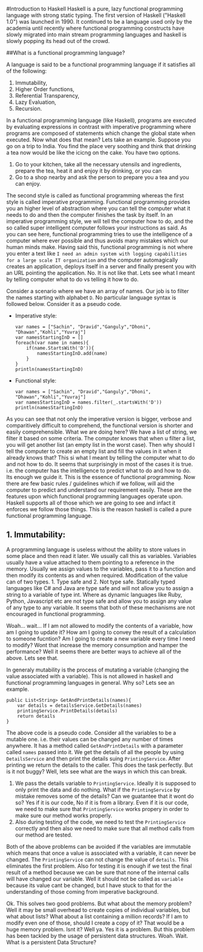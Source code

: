 #Introduction to Haskell
Haskell is a pure, lazy functional programming language with strong static typing. The first version of Haskell ("Haskell 1.0") was launched in 1990. It continued to be a language used only by the academia until recently where functional programming constructs have slowly migrated into main stream programming languages and haskell is slowly popping its head out of the crowd.

##What is a functional programming language?

A language is said to be a functional programming language if it satisfies all of the following:

1.	Immutability,
2.	Higher Order functions,
3.	Referential Transparency,
4.	Lazy Evaluation,
5.	Recursion.

In a functional programming language (like Haskell), programs are executed by evaluating expressions in contrast with imperative programming where programs are composed of statements which change the global state when executed. Now what does that mean? Lets take an example. Suppose you go on a trip to India. You find the place very soothing and think that drinking a tea now would be like the icicng on the cake. You have two options. 

1. Go to your kitchen, take all the necessary utensils and ingredients, prepare the tea, heat it and enjoy it by drinking, or you can
2. Go to a shop nearby and ask the person to prepare you a tea and you can enjoy.

The second style is called as functional programming whereas the first style is called imperative programming. Functional programming provides you an higher level of abstraction where you can tell the computer what it needs to do and then the computer finishes the task by itself. In an imperative programming style, we will tell the computer how to do, and the so called super intelligent computer follows your instructions as said. As you can see here, functional programming tries to use the intelligence of a computer where ever possible and thus avoids many mistakes which our human minds make. Having said this, functional programming is not where you enter a text like `I need an admin system with logging capabilities for a large scale IT organization` and the computer automagically creates an application, deploys itself in a server and finally present you with an URL pointing the application. No. It is not like that. Lets see what I meant by telling computer what to do vs telling it how to do. 

Consider a scenario where we have an array of names. Our job is to filter the names starting with alphabet `D`. No particular language syntax is followed below. Consider it as a pseudo code. 

*	Imperative style:
	
	```
	var names = ["Sachin", "Dravid","Ganguly","Dhoni", "Dhawan","Kohli","Yuvraj"]
	var namesStartingInD = []
	foreach(var name in names){
		if(name.StartsWith('D')){
			namesStartingInD.add(name)
		}
	}
	println(namesStartingInD)
	```
*	Functional style:

	```
	var names = ["Sachin", "Dravid","Ganguly","Dhoni", "Dhawan","Kohli","Yuvraj"]
	var namesStartingInD = names.filter(_.startsWith('D'))
	println(namesStartingInD)
	```
As you can see that not only the imperative version is bigger, verbose and comparitively difficult to comprehend, the functional version is shorter and easily comprehensible. What we are doing here? We have a list of string, we filter it based on some criteria. The computer knows that when u filter a list, you will get another list (an empty list in the worst case). Then why should I tell the computer to create an empty list and fill the values in it when it already knows that? This si what I meant by telling the computer what to do and not how to do. It seems that surprisingly in most of the cases it is true. i.e. the computer has the intelligence to predict what to do and how to do. Its enough we guide it. This is the essence of functional programming. Now there are few basic rules / guidelines which if we follow, will aid the computer to predict and understand our requirement easily. These are the features upon which functional programming languages operate upon. Haskell supports all of those which we are going to see and infact it enforces we follow those things. This is the reason haskell is called a pure functional programming language. 

## 1. Immutability:
A programming language is useless without the ability to store values in some place and then read it later. We usually call this as variables. Variables usually have a value attached to them pointing to a reference in the memory. Usually we assign values to the variables, pass it to a function and then modify its contents as and when required. Modification of the value can of two types. 1. Type safe and 2. Not type safe. Statically typed languages like C# and Java are type safe and will not allow you to assign a string to a variable of type int. Where as dynamic languages like Ruby, Python, Javascript etc are not type safe and allow you to assign any value of any type to any variable. It seems that both of these mechanisms are not encouraged in functional programming. 

Woah... wait... If I am not allowed to modify the contents of a variable, how am I going to update it? How am I going to convey the result of a calculation to someone fucntion? Am I going to create a new variable every time I need to modify? Wont that increase the memory consumption and hamper the performance? Well it seems there are better ways to achieve all of the above. Lets see that.

In generaly mutability is the process of mutating a variable (changing the value associated with a variable). This is not allowed in haskell and functional programming languages in general. Why so? Lets see an example.

```
public List<String> GetAndPrintDetails(names){
	var details = detailsService.GetDetails(names)
	printingService.PrintDetails(details)
	return details
}
```

The above code is a pseudo code. Consider all the variables to be a mutable one. i.e. their values can be changed any number of times anywhere. It has a method called `GetAndPrintDetails` with a parameter called `names` passed into it. We get the details of all the people by using `DetailsService` and then print the details suing `PrintingService`. After printing we return the details to the caller. This does the task perfectly. But is it not buggy? Well, lets see what are the ways in which this can break.

1.	We pass the details variable to `PrintingService`. Ideally it is supposed to only print the data and do nothing. What if the `PrintingService` by mistake removes some of the details? Can we guatantee that it wont do so? Yes if it is our code, No if it is from a library. Even if it is our code, we need to make sure that `PrintingService` works propery in order to make sure our method works properly. 
2.	Also during testing of the code, we need to test the `PrintingService` correctly and then also we need to make sure that all method calls from our method are tested. 


Both of the above problems can be avoided if the variables are immutable which means that once a value is associated with a variable, it can never be changed. The `PrintingService` can not change the value of `details`. This eliminates the first problem. Also for testing it is enough if we test the final result of a method because we can be sure that none of the internal calls will have changed our variable. Well it should not be called as `variable` because its value cant be changed, but I have stuck to that for the understanding of those coming from imperative background. 

Ok. This solves two good problems. But what about the memory problem? Well it may be small overhead to create copies of individual variables, but what about lists? What about a list containing a million records? If I am to modify even one of those, should I create a copy of it? That would be a huge memory problem. Isnt it? Well ya. Yes it is a problem. But this problem has been tackled by the usage of persistent data structures. Woah. Wait. What is a persistent Data Structure?

